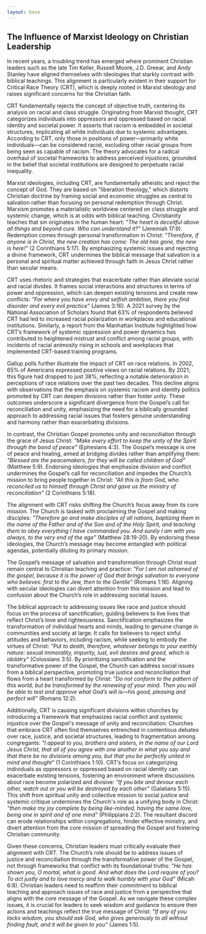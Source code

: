```yaml
---
layout: base
---
```


## The Influence of Marxist Ideology on Christian Leadership

In recent years, a troubling trend has emerged where prominent Christian leaders such as the late Tim Keller, Russell Moore, J.D. Greear, and Andy Stanley have aligned themselves with ideologies that starkly contrast with biblical teachings. This alignment is particularly evident in their support for Critical Race Theory (CRT), which is deeply rooted in Marxist ideology and raises significant concerns for the Christian faith.

CRT fundamentally rejects the concept of objective truth, centering its analysis on racial and class struggle. Originating from Marxist thought, CRT categorizes individuals into oppressors and oppressed based on racial identity and societal power. It asserts that racism is embedded in societal structures, implicating all white individuals due to systemic advantages. According to CRT, only those in positions of power—primarily white individuals—can be considered racist, excluding other racial groups from being seen as capable of racism. The theory advocates for a radical overhaul of societal frameworks to address perceived injustices, grounded in the belief that societal institutions are designed to perpetuate racial inequality.

Marxist ideologies, including CRT, are fundamentally atheistic and reject the concept of God. They are based on "liberation theology," which distorts Christian doctrine by framing social and economic struggles as central to salvation rather than focusing on personal redemption through Christ. Marxism promotes a materialistic worldview centered on class struggle and systemic change, which is at odds with biblical teaching. Christianity teaches that sin originates in the human heart: *"The heart is deceitful above all things and beyond cure. Who can understand it?"* (Jeremiah 17:9). Redemption comes through personal transformation in Christ: *"Therefore, if anyone is in Christ, the new creation has come: The old has gone, the new is here!"* (2 Corinthians 5:17). By emphasizing systemic issues and rejecting a divine framework, CRT undermines the biblical message that salvation is a personal and spiritual matter achieved through faith in Jesus Christ rather than secular means.

CRT uses rhetoric and strategies that exacerbate rather than alleviate social and racial divides. It frames social interactions and structures in terms of power and oppression, which can deepen existing tensions and create new conflicts: *"For where you have envy and selfish ambition, there you find disorder and every evil practice"* (James 3:16). A 2021 survey by the National Association of Scholars found that 63% of respondents believed CRT had led to increased racial polarization in workplaces and educational institutions. Similarly, a report from the Manhattan Institute highlighted how CRT’s framework of systemic oppression and power dynamics has contributed to heightened mistrust and conflict among racial groups, with incidents of racial animosity rising in schools and workplaces that implemented CRT-based training programs.

Gallup polls further illustrate the impact of CRT on race relations. In 2002, 65% of Americans expressed positive views on racial relations. By 2021, this figure had dropped to just 38%, reflecting a notable deterioration in perceptions of race relations over the past two decades. This decline aligns with observations that the emphasis on systemic racism and identity politics promoted by CRT can deepen divisions rather than foster unity. These outcomes underscore a significant divergence from the Gospel’s call for reconciliation and unity, emphasizing the need for a biblically grounded approach to addressing racial issues that fosters genuine understanding and harmony rather than exacerbating divisions.

In contrast, the Christian Gospel promotes unity and reconciliation through the grace of Jesus Christ: *"Make every effort to keep the unity of the Spirit through the bond of peace"* (Ephesians 4:3). The Gospel’s message is one of peace and healing, aimed at bridging divides rather than amplifying them: *"Blessed are the peacemakers, for they will be called children of God"* (Matthew 5:9). Endorsing ideologies that emphasize division and conflict undermines the Gospel’s call for reconciliation and impedes the Church’s mission to bring people together in Christ: *"All this is from God, who reconciled us to himself through Christ and gave us the ministry of reconciliation"* (2 Corinthians 5:18).

The alignment with CRT risks shifting the Church’s focus away from its core mission. The Church is tasked with proclaiming the Gospel and making disciples: *"Therefore go and make disciples of all nations, baptizing them in the name of the Father and of the Son and of the Holy Spirit, and teaching them to obey everything I have commanded you. And surely I am with you always, to the very end of the age"* (Matthew 28:19-20). By endorsing these ideologies, the Church’s message may become entangled with political agendas, potentially diluting its primary mission.

The Gospel’s message of salvation and transformation through Christ must remain central to Christian teaching and practice: *"For I am not ashamed of the gospel, because it is the power of God that brings salvation to everyone who believes: first to the Jew, then to the Gentile"* (Romans 1:16). Aligning with secular ideologies can divert attention from this mission and lead to confusion about the Church’s role in addressing societal issues.

The biblical approach to addressing issues like race and justice should focus on the process of sanctification, guiding believers to live lives that reflect Christ’s love and righteousness. Sanctification emphasizes the transformation of individual hearts and minds, leading to genuine change in communities and society at large. It calls for believers to reject sinful attitudes and behaviors, including racism, while seeking to embody the virtues of Christ: *"Put to death, therefore, whatever belongs to your earthly nature: sexual immorality, impurity, lust, evil desires and greed, which is idolatry"* (Colossians 3:5). By prioritizing sanctification and the transformative power of the Gospel, the Church can address social issues from a biblical perspective, promoting true justice and reconciliation that flows from a heart transformed by Christ: *"Do not conform to the pattern of this world, but be transformed by the renewing of your mind. Then you will be able to test and approve what God’s will is—his good, pleasing and perfect will"* (Romans 12:2).

Additionally, CRT is causing significant divisions within churches by introducing a framework that emphasizes racial conflict and systemic injustice over the Gospel's message of unity and reconciliation. Churches that embrace CRT often find themselves entrenched in contentious debates over race, justice, and societal structures, leading to fragmentation among congregants: *"I appeal to you, brothers and sisters, in the name of our Lord Jesus Christ, that all of you agree with one another in what you say and that there be no divisions among you, but that you be perfectly united in mind and thought"* (1 Corinthians 1:10). CRT’s focus on categorizing individuals as oppressors or oppressed based on racial identity can exacerbate existing tensions, fostering an environment where discussions about race become polarized and divisive: *"If you bite and devour each other, watch out or you will be destroyed by each other"* (Galatians 5:15). This shift from spiritual unity and collective mission to social justice and systemic critique undermines the Church's role as a unifying body in Christ: *"then make my joy complete by being like-minded, having the same love, being one in spirit and of one mind"* (Philippians 2:2). The resultant discord can erode relationships within congregations, hinder effective ministry, and divert attention from the core mission of spreading the Gospel and fostering Christian community.

Given these concerns, Christian leaders must critically evaluate their alignment with CRT. The Church’s role should be to address issues of justice and reconciliation through the transformative power of the Gospel, not through frameworks that conflict with its foundational truths: *"He has shown you, O mortal, what is good. And what does the Lord require of you? To act justly and to love mercy and to walk humbly with your God"* (Micah 6:8). Christian leaders need to reaffirm their commitment to biblical teaching and approach issues of race and justice from a perspective that aligns with the core message of the Gospel. As we navigate these complex issues, it is crucial for leaders to seek wisdom and guidance to ensure their actions and teachings reflect the true message of Christ: *"If any of you lacks wisdom, you should ask God, who gives generously to all without finding fault, and it will be given to you"* (James 1:5).